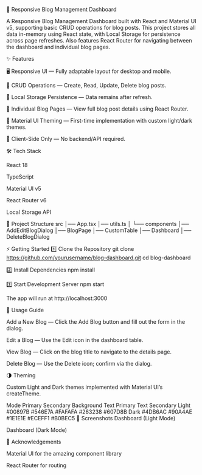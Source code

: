 📖 Responsive Blog Management Dashboard

A Responsive Blog Management Dashboard built with React and Material UI v5, supporting basic CRUD operations for blog posts.
This project stores all data in-memory using React state, with Local Storage for persistence across page refreshes.
Also features React Router for navigating between the dashboard and individual blog pages.

✨ Features

🖥 Responsive UI — Fully adaptable layout for desktop and mobile.

📝 CRUD Operations — Create, Read, Update, Delete blog posts.

💾 Local Storage Persistence — Data remains after refresh.

📄 Individual Blog Pages — View full blog post details using React Router.

🎨 Material UI Theming — First-time implementation with custom light/dark themes.

🚀 Client-Side Only — No backend/API required.

🛠 Tech Stack

React 18

TypeScript

Material UI v5

React Router v6

Local Storage API

📂 Project Structure
src
│── App.tsx
│── utils.ts
│
└── components
│── AddEditBlogDialog
│── BlogPage
│── CustomTable
│── Dashboard
│── DeleteBlogDialog

⚡ Getting Started
1️⃣ Clone the Repository
git clone https://github.com/yourusername/blog-dashboard.git
cd blog-dashboard

2️⃣ Install Dependencies
npm install

3️⃣ Start Development Server
npm start

The app will run at http://localhost:3000

🎯 Usage Guide

Add a New Blog — Click the Add Blog button and fill out the form in the dialog.

Edit a Blog — Use the Edit icon in the dashboard table.

View Blog — Click on the blog title to navigate to the details page.

Delete Blog — Use the Delete icon; confirm via the dialog.

🌗 Theming

Custom Light and Dark themes implemented with Material UI’s createTheme.

Mode Primary Secondary Background Text Primary Text Secondary
Light #00897B #546E7A #FAFAFA #263238 #607D8B
Dark #4DB6AC #90A4AE #1E1E1E #ECEFF1 #B0BEC5
📸 Screenshots
Dashboard (Light Mode)

Dashboard (Dark Mode)

🙌 Acknowledgements

Material UI for the amazing component library

React Router for routing
